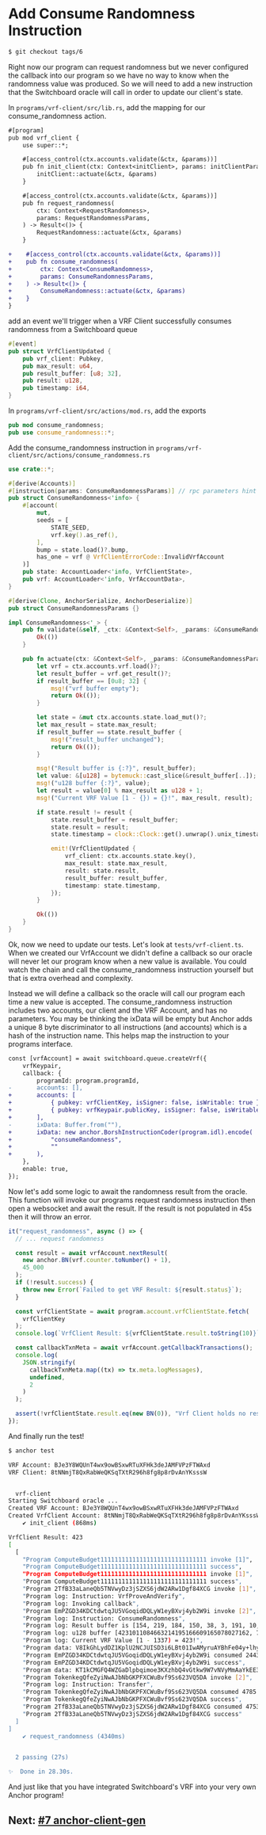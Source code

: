 # Add Consume Randomness Instruction

```bash
$ git checkout tags/6
```

Right now our program can request randomness but we never configured the
callback into our program so we have no way to know when the randomness value
was produced. So we will need to add a new instruction that the Switchboard
oracle will call in order to update our client's state.

In `programs/vrf-client/src/lib.rs`, add the mapping for our consume_randomness
action.

```diff
#[program]
pub mod vrf_client {
    use super::*;

    #[access_control(ctx.accounts.validate(&ctx, &params))]
    pub fn init_client(ctx: Context<initClient>, params: initClientParams) -> Result<()> {
        initClient::actuate(&ctx, &params)
    }

    #[access_control(ctx.accounts.validate(&ctx, &params))]
    pub fn request_randomness(
        ctx: Context<RequestRandomness>,
        params: RequestRandomnessParams,
    ) -> Result<()> {
        RequestRandomness::actuate(&ctx, &params)
    }

+    #[access_control(ctx.accounts.validate(&ctx, &params))]
+    pub fn consume_randomness(
+        ctx: Context<ConsumeRandomness>,
+        params: ConsumeRandomnessParams,
+    ) -> Result<()> {
+        ConsumeRandomness::actuate(&ctx, &params)
+    }
}
```

add an event we'll trigger when a VRF Client successfully consumes randomness
from a Switchboard queue

```rust
#[event]
pub struct VrfClientUpdated {
    pub vrf_client: Pubkey,
    pub max_result: u64,
    pub result_buffer: [u8; 32],
    pub result: u128,
    pub timestamp: i64,
}
```

In `programs/vrf-client/src/actions/mod.rs`, add the exports

```rust
pub mod consume_randomness;
pub use consume_randomness::*;
```

Add the consume_randomness instruction in
`programs/vrf-client/src/actions/consume_randomness.rs`

```rust
use crate::*;

#[derive(Accounts)]
#[instruction(params: ConsumeRandomnessParams)] // rpc parameters hint
pub struct ConsumeRandomness<'info> {
    #[account(
        mut,
        seeds = [
            STATE_SEED,
            vrf.key().as_ref(),
        ],
        bump = state.load()?.bump,
        has_one = vrf @ VrfClientErrorCode::InvalidVrfAccount
    )]
    pub state: AccountLoader<'info, VrfClientState>,
    pub vrf: AccountLoader<'info, VrfAccountData>,
}

#[derive(Clone, AnchorSerialize, AnchorDeserialize)]
pub struct ConsumeRandomnessParams {}

impl ConsumeRandomness<'_> {
    pub fn validate(&self, _ctx: &Context<Self>, _params: &ConsumeRandomnessParams) -> Result<()> {
        Ok(())
    }

    pub fn actuate(ctx: &Context<Self>, _params: &ConsumeRandomnessParams) -> Result<()> {
        let vrf = ctx.accounts.vrf.load()?;
        let result_buffer = vrf.get_result()?;
        if result_buffer == [0u8; 32] {
            msg!("vrf buffer empty");
            return Ok(());
        }

        let state = &mut ctx.accounts.state.load_mut()?;
        let max_result = state.max_result;
        if result_buffer == state.result_buffer {
            msg!("result_buffer unchanged");
            return Ok(());
        }

        msg!("Result buffer is {:?}", result_buffer);
        let value: &[u128] = bytemuck::cast_slice(&result_buffer[..]);
        msg!("u128 buffer {:?}", value);
        let result = value[0] % max_result as u128 + 1;
        msg!("Current VRF Value [1 - {}) = {}!", max_result, result);

        if state.result != result {
            state.result_buffer = result_buffer;
            state.result = result;
            state.timestamp = clock::Clock::get().unwrap().unix_timestamp;

            emit!(VrfClientUpdated {
                vrf_client: ctx.accounts.state.key(),
                max_result: state.max_result,
                result: state.result,
                result_buffer: result_buffer,
                timestamp: state.timestamp,
            });
        }

        Ok(())
    }
}
```

Ok, now we need to update our tests. Let's look at `tests/vrf-client.ts`. When
we created our VrfAccount we didn't define a callback so our oracle will never
let our program know when a new value is available. You could watch the chain
and call the consume_randomness instruction yourself but that is extra overhead
and complexity.

Instead we will define a callback so the oracle will call our program each time
a new value is accepted. The consume_randomness instruction includes two
accounts, our client and the VRF Account, and has no parameters. You may be
thinking the ixData will be empty but Anchor adds a unique 8 byte discriminator
to all instructions (and accounts) which is a hash of the instruction name. This
helps map the instruction to your programs interface.

```diff
const [vrfAccount] = await switchboard.queue.createVrf({
    vrfKeypair,
    callback: {
        programId: program.programId,
-       accounts: [],
+       accounts: [
+           { pubkey: vrfClientKey, isSigner: false, isWritable: true },
+           { pubkey: vrfKeypair.publicKey, isSigner: false, isWritable: false },
+       ],
-       ixData: Buffer.from(""),
+       ixData: new anchor.BorshInstructionCoder(program.idl).encode(
+           "consumeRandomness",
+           ""
+       ),
    },
    enable: true,
});
```

Now let's add some logic to await the randomness result from the oracle. This
function will invoke our programs request randomness instruction then open a
websocket and await the result. If the result is not populated in 45s then it
will throw an error.

```typescript
it("request_randomness", async () => {
  // ... request randomness

  const result = await vrfAccount.nextResult(
    new anchor.BN(vrf.counter.toNumber() + 1),
    45_000
  );
  if (!result.success) {
    throw new Error(`Failed to get VRF Result: ${result.status}`);
  }

  const vrfClientState = await program.account.vrfClientState.fetch(
    vrfClientKey
  );
  console.log(`VrfClient Result: ${vrfClientState.result.toString(10)}`);

  const callbackTxnMeta = await vrfAccount.getCallbackTransactions();
  console.log(
    JSON.stringify(
      callbackTxnMeta.map((tx) => tx.meta.logMessages),
      undefined,
      2
    )
  );

  assert(!vrfClientState.result.eq(new BN(0)), "Vrf Client holds no result");
});
```

And finally run the test!

```bash
$ anchor test

VRF Account: BJe3Y8WQUnT4wx9owBSxwRTuXFHk3deJAMFVPzFTWAxd
VRF Client: 8tNNmjT8QxRabWeQKSqTXtR296h8fg8p8rDvAnYKsssW


  vrf-client
Starting Switchboard oracle ...
Created VRF Account: BJe3Y8WQUnT4wx9owBSxwRTuXFHk3deJAMFVPzFTWAxd
Created VrfClient Account: 8tNNmjT8QxRabWeQKSqTXtR296h8fg8p8rDvAnYKsssW
    ✔ init_client (868ms)

VrfClient Result: 423
[
  [
    "Program ComputeBudget111111111111111111111111111111 invoke [1]",
    "Program ComputeBudget111111111111111111111111111111 success",
    "Program ComputeBudget111111111111111111111111111111 invoke [1]",
    "Program ComputeBudget111111111111111111111111111111 success",
    "Program 2TfB33aLaneQb5TNVwyDz3jSZXS6jdW2ARw1Dgf84XCG invoke [1]",
    "Program log: Instruction: VrfProveAndVerify",
    "Program log: Invoking callback",
    "Program EmPZGD34KDCtdwtqJU5VGoqidDQLyW1eyBXvj4yb2W9i invoke [2]",
    "Program log: Instruction: ConsumeRandomness",
    "Program log: Result buffer is [154, 219, 184, 150, 38, 3, 191, 10, 24, 94, 122, 191, 243, 220, 46, 3, 127, 16, 168, 132, 253, 154, 220, 201, 165, 215, 50, 80, 44, 155, 227, 59]",
    "Program log: u128 buffer [4231011084663214195166609165078027162, 79606250422545424453288202565814063231]",
    "Program log: Current VRF Value [1 - 1337) = 423!",
    "Program data: V8IkGhLydDZ1KplU2NCJUISD3i6LBt01IwAMyruAYBhFe04y+lhyiTkFAAAAAAAAmtu4liYDvwoYXnq/89wuA38QqIT9mtzJpdcyUCyb4zunAQAAAAAAAAAAAAAAAAAAsmbQYwAAAAA=",
    "Program EmPZGD34KDCtdwtqJU5VGoqidDQLyW1eyBXvj4yb2W9i consumed 24439 of 1386272 compute units",
    "Program EmPZGD34KDCtdwtqJU5VGoqidDQLyW1eyBXvj4yb2W9i success",
    "Program data: KT1kCMGFQ4WZGaDlpbqimoe3KXzhbQ4vGtkw9W7vNVyMmAaYkEE3BlCuBj8iwJHMZ46bwLeQsva1G43tyWLKwk8Gi9F77RPrAAAAAAAAAAA=",
    "Program TokenkegQfeZyiNwAJbNbGKPFXCWuBvf9Ss623VQ5DA invoke [2]",
    "Program log: Instruction: Transfer",
    "Program TokenkegQfeZyiNwAJbNbGKPFXCWuBvf9Ss623VQ5DA consumed 4785 of 1358285 compute units",
    "Program TokenkegQfeZyiNwAJbNbGKPFXCWuBvf9Ss623VQ5DA success",
    "Program 2TfB33aLaneQb5TNVwyDz3jSZXS6jdW2ARw1Dgf84XCG consumed 47533 of 1400000 compute units",
    "Program 2TfB33aLaneQb5TNVwyDz3jSZXS6jdW2ARw1Dgf84XCG success"
  ]
]
    ✔ request_randomness (4340ms)


  2 passing (27s)

✨  Done in 28.30s.
```

And just like that you have integrated Switchboard's VRF into your very own
Anchor program!

## Next: [#7 anchor-client-gen](/00_walkthrough/7_anchor_client_gen.md)
